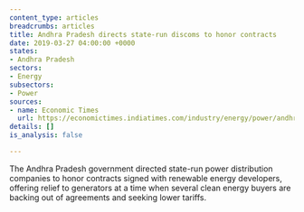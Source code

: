 ```yaml
---
content_type: articles
breadcrumbs: articles
title: Andhra Pradesh directs state-run discoms to honor contracts
date: 2019-03-27 04:00:00 +0000
states:
- Andhra Pradesh
sectors:
- Energy
subsectors:
- Power
sources:
- name: Economic Times
  url: https://economictimes.indiatimes.com/industry/energy/power/andhra-pradesh-asks-power-discoms-not-to-back-out-of-green-power-purchase-agreements/articleshow/68506403.cms
details: []
is_analysis: false

---
```

The Andhra Pradesh government directed state-run power distribution companies to honor contracts signed with renewable energy developers, offering relief to generators at a time when several clean energy buyers are backing out of agreements and seeking lower tariffs.